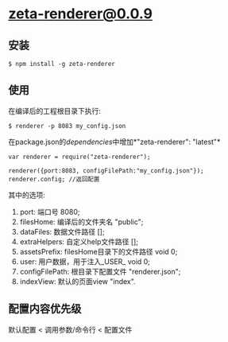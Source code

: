 # zeta-renderer@0.0.9

## 安装

```
$ npm install -g zeta-renderer
```

## 使用

在编译后的工程根目录下执行:
```
$ renderer -p 8083 my_config.json
```

在package.json的*dependencies*中增加*"zeta-renderer": "latest"*
```
var renderer = require("zeta-renderer");

renderer({port:8083, configFilePath:"my_config.json"});
renderer.config; //返回配置
```
其中的选项:
1. port: 端口号 8080;
2. filesHome: 编译后的文件夹名 "public";
3. dataFiles: 数据文件路径 [];
4. extraHelpers: 自定义help文件路径 [];
5. assetsPrefix: filesHome目录下的文件路径 void 0;
6. user: 用户数据，用于注入_USER_ void 0;
7. configFilePath: 根目录下配置文件 "renderer.json";
8. indexView: 默认的页面view "index".

## 配置内容优先级
默认配置 < 调用参数/命令行 < 配置文件
